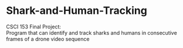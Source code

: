 # Shark-and-Human-Tracking
CSCI 153 Final Project: <br>
Program that can identify and track sharks and humans in consecutive frames of a drone video sequence
